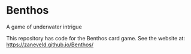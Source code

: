 # Benthos
A game of underwater intrigue

This repository has code for the Benthos card game. See the website at: https://zaneveld.github.io/Benthos/
